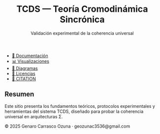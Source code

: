 <!DOCTYPE html>
<html lang="es">
<head>
  <meta charset="UTF-8" />
  <meta name="viewport" content="width=device-width, initial-scale=1.0" />
  <title>TCDS — Teoría Cromodinámica Sincrónica</title>
  <meta name="description" content="Repositorio oficial del sistema TCDS: teoría, protocolos, datos y software para validación científica." />
  <meta name="author" content="Genaro Carrasco Ozuna" />
  <link rel="stylesheet" href="style.css" />
</head>
<body>
  <header>
    <h1>TCDS — Teoría Cromodinámica Sincrónica</h1>
    <p>Validación experimental de la coherencia universal</p>
  </header>

  <nav>
    <ul>
      <li><a href="docs/">📄 Documentación</a></li>
      <li><a href="graphs/">📊 Visualizaciones</a></li>
      <li><a href="schematics/">📐 Diagramas</a></li>
      <li><a href="LICENSES/">📜 Licencias</a></li>
      <li><a href="CITATION.cff">🔖 CITATION</a></li>
    </ul>
  </nav>

  <main>
    <section>
      <h2>Resumen</h2>
      <p>Este sitio presenta los fundamentos teóricos, protocolos experimentales y herramientas del sistema TCDS, diseñado para probar la coherencia universal en arquitecturas Σ.</p>
    </section>
  </main>

  <footer>
    <p>© 2025 Genaro Carrasco Ozuna · geozunac3536@gmail.com</p>
  </footer>
</body>
</html>
